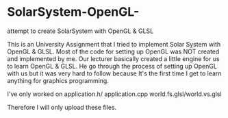 # SolarSystem-OpenGL-
attempt to create SolarSystem with OpenGL &amp; GLSL

This is an University Assignment that I tried to implement Solar System with OpenGL & GLSL. Most of the code for setting up OpenGL was NOT created and implemented by me. Our lecturer basically created a little engine for us to learn OpenGL & GLSL. He go through the process of setting up OpenGL with us but it was very hard to follow because It's the first time I get to learn anything for graphics programming.

I've only worked on 
application.h/ application.cpp 
world.fs.glsl/world.vs.glsl

Therefore I will only upload these files.

